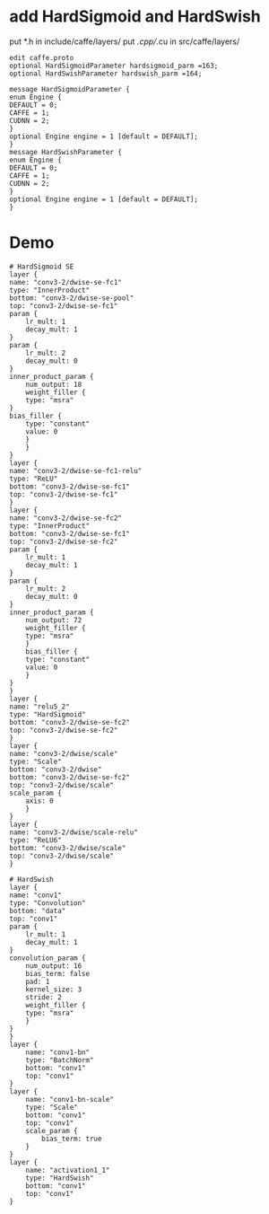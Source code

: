 # add HardSigmoid and HardSwish
put *.h in include/caffe/layers/
put *.cpp/*.cu in src/caffe/layers/

    edit caffe.proto
    optional HardSigmoidParameter hardsigmoid_parm =163;
    optional HardSwishParameter hardswish_parm =164;

    message HardSigmoidParameter {
    enum Engine {
    DEFAULT = 0;
    CAFFE = 1;
    CUDNN = 2;
    }
    optional Engine engine = 1 [default = DEFAULT];
    }
    message HardSwishParameter {
    enum Engine {
    DEFAULT = 0;
    CAFFE = 1;
    CUDNN = 2;
    }
    optional Engine engine = 1 [default = DEFAULT];
    }
# Demo
    # HardSigmoid SE
    layer {
    name: "conv3-2/dwise-se-fc1"
    type: "InnerProduct"
    bottom: "conv3-2/dwise-se-pool"
    top: "conv3-2/dwise-se-fc1"
    param {
        lr_mult: 1
        decay_mult: 1
    }
    param {
        lr_mult: 2
        decay_mult: 0
    }
    inner_product_param {
        num_output: 18
        weight_filler {
        type: "msra"
    }
    bias_filler {
        type: "constant"
        value: 0
        }
        }
    }
    layer {
    name: "conv3-2/dwise-se-fc1-relu"
    type: "ReLU"
    bottom: "conv3-2/dwise-se-fc1"
    top: "conv3-2/dwise-se-fc1"
    }
    layer {
    name: "conv3-2/dwise-se-fc2"
    type: "InnerProduct"
    bottom: "conv3-2/dwise-se-fc1"
    top: "conv3-2/dwise-se-fc2"
    param {
        lr_mult: 1
        decay_mult: 1
    }
    param {
        lr_mult: 2
        decay_mult: 0
    }
    inner_product_param {
        num_output: 72
        weight_filler {
        type: "msra"
        }
        bias_filler {
        type: "constant"
        value: 0
        }
    }
    }
    layer {
    name: "relu5_2"
    type: "HardSigmoid"
    bottom: "conv3-2/dwise-se-fc2"
    top: "conv3-2/dwise-se-fc2"
    }
    layer {
    name: "conv3-2/dwise/scale"
    type: "Scale"
    bottom: "conv3-2/dwise"
    bottom: "conv3-2/dwise-se-fc2"
    top: "conv3-2/dwise/scale"
    scale_param {
        axis: 0
        }
    }
    layer {
    name: "conv3-2/dwise/scale-relu"
    type: "ReLU6"
    bottom: "conv3-2/dwise/scale"
    top: "conv3-2/dwise/scale"
    }

    # HardSwish
    layer {
    name: "conv1"
    type: "Convolution"
    bottom: "data"
    top: "conv1"
    param {
        lr_mult: 1
        decay_mult: 1
    }
    convolution_param {
        num_output: 16
        bias_term: false
        pad: 1
        kernel_size: 3
        stride: 2
        weight_filler {
        type: "msra"
        }
    }
    }
    layer {
        name: "conv1-bn"
        type: "BatchNorm"
        bottom: "conv1"
        top: "conv1"
    }
    layer {
        name: "conv1-bn-scale"
        type: "Scale"
        bottom: "conv1"
        top: "conv1"
        scale_param {
            bias_term: true
        }
    }
    layer {
        name: "activation1_1"
        type: "HardSwish"
        bottom: "conv1"
        top: "conv1"
    }
